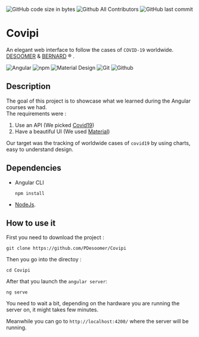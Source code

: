 ![GitHub code size in bytes](https://img.shields.io/github/languages/code-size/PDesoomer/Covipi) ![Github All Contributors](https://img.shields.io/github/all-contributors/PDesoomer/Covipi) ![GitHub last commit](https://img.shields.io/github/last-commit/PDesoomer/Covipi)



# Covipi
An elegant web interface to follow the cases of ```COVID-19``` worldwide.
<br>
[DESOOMER](https://github.com/PDesoomer) & [BERNARD](https://github.com/GBernard314) ® .

  <img alt="Angular" src="https://img.shields.io/badge/-Angular-DD0031?logo=angular&logoColor=white"/> <img alt="npm" src="https://img.shields.io/badge/-NPM-CB3837?logo=npm&logoColor=white"/> <img alt="Material Design" src="https://img.shields.io/badge/-Material_Design-757575?logo=material-design&logoColor=white"/> <img alt="Git" src="https://img.shields.io/badge/-Git-F05032?logo=git&logoColor=white"/> <img alt="Github" src="https://img.shields.io/badge/-Github-181717?logo=github&logoColor=white"/> 

## Description
The goal of this project is to showcase what we learned during the Angular courses we had.<br>
The requirements were : 
1. Use an API (We picked [Covid19](https://covid19api.com))
2. Have a beautiful UI (We used [Material](https://material.angular.io))

Our target was the tracking of worldwide cases of ```covid19``` by using charts, easy to understand design.

## Dependencies
 - Angular CLI
    ```
    npm install
    ``` 
- [NodeJs](https://nodejs.org/en).

## How to use it
First you need to download the project :
```
git clone https://github.com/PDesoomer/Covipi
```

Then you go into the directoy :
```
cd Covipi
```

After that you launch the ```angular server```:
```
ng serve 
```
You need to wait a bit, depending on the hardware you are running the server on, it might takes few minutes.

Meanwhile you can go to ```http://localhost:4200/``` where the server will be running.





